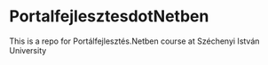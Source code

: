 # PortalfejlesztesdotNetben
This is a repo for Portálfejlesztés.Netben course at Széchenyi István University
